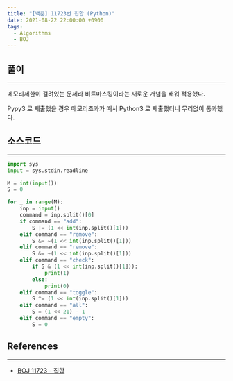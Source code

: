 ```yaml
---
title: "[백준] 11723번 집합 (Python)"
date: 2021-08-22 22:00:00 +0900
tags:
  - Algorithms
  - BOJ
---
```


## 풀이

---

메모리제한이 걸려있는 문제라 비트마스킹이라는 새로운 개념을 배워 적용했다.

Pypy3 로 제출했을 경우 메모리초과가 떠서 Python3 로 제출했더니 무리없이 통과했다.

## 소스코드

---

```python
import sys
input = sys.stdin.readline

M = int(input())
S = 0

for _ in range(M):
    inp = input()
    command = inp.split()[0]
    if command == "add":
        S |= (1 << int(inp.split()[1]))
    elif command == "remove":
        S &= ~(1 << int(inp.split()[1]))
    elif command == "remove":
        S &= ~(1 << int(inp.split()[1]))
    elif command == "check":
        if S & (1 << int(inp.split()[1])):
            print(1)
        else:
            print(0)
    elif command == "toggle":
        S ^= (1 << int(inp.split()[1]))
    elif command == "all":
        S = (1 << 21) - 1
    elif command == "empty":
        S = 0
```

## References

---

- [BOJ 11723 - 집합](https://www.acmicpc.net/problem/11723)
